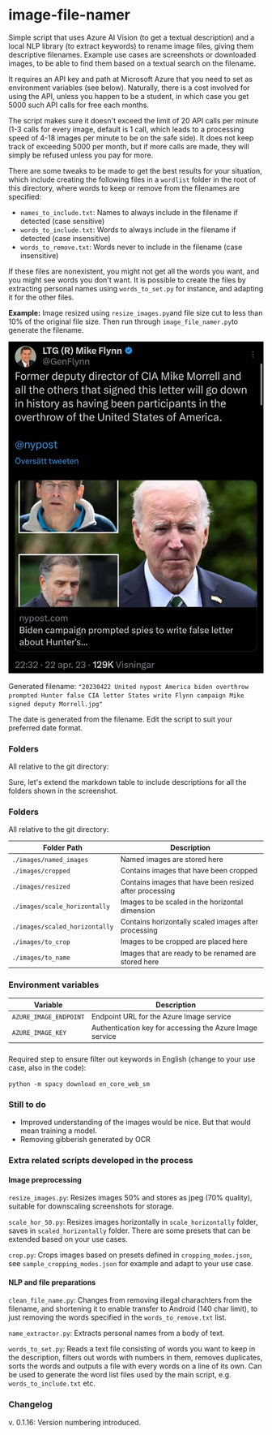 # image-file-namer

Simple script that uses Azure AI Vision (to get a textual description) and a local NLP library (to extract keywords) to rename image files, giving them descriptive filenames.
Example use cases are screenshots or downloaded images, to be able to find them based on a textual search on the filename.

It requires an API key and path at Microsoft Azure that you need to set as environment variables (see below). 
Naturally, there is a cost involved for using the API, unless you happen to be a student, in which case you get 5000 such API calls for free each months. 

The script makes sure it doesn't exceed the limit of 20 API calls per minute (1-3 calls for every image, default is 1 call, which leads to a processing speed of 4-18 images per minute to be on the safe side). It does not keep track of exceeding 5000 per month, but if more calls are made, they will simply be refused unless you pay for more.

There are some tweaks to be made to get the best results for your situation, which include creating the following files in a `wordlist` folder in the root of this directory, where words to keep or remove from the filenames are specified:

* `names_to_include.txt`: Names to always include in the filename if detected (case sensitive) 
* `words_to_include.txt`: Words to always include in the filename if detected (case insensitive)
* `words_to_remove.txt`: Words never to include in the filename (case insensitive)

If these files are nonexistent, you might not get all the words you want, and you might see words you don't want. It is possible to create the files by extracting personal names using `words_to_set.py` for instance, and adapting it for the other files.

**Example:**
Image resized using `resize_images.py`and file size cut to less than 10% of the original file size. Then run through `image_file_namer.py`to generate the filename. 

![Example Image](assets/20230422%20United%20nypost%20America%20biden%20overthrow%20prompted%20Hunter%20false%20CIA%20letter%20States%20write%20Flynn%20campaign%20Mike%20signed%20deputy%20Morrell.jpg "Example image")

Generated filename: `"20230422 United nypost America biden overthrow prompted Hunter false CIA letter States write Flynn campaign Mike signed deputy Morrell.jpg"`

The date is generated from the filename. Edit the script to suit your preferred date format.

### Folders
All relative to the git directory:

Sure, let's extend the markdown table to include descriptions for all the folders shown in the screenshot.

### Folders
All relative to the git directory:

| Folder Path                      | Description                                                 |
|----------------------------------|-------------------------------------------------------------|
| `./images/named_images`          | Named images are stored here                                |
| `./images/cropped`               | Contains images that have been cropped                      |
| `./images/resized`               | Contains images that have been resized after processing     |
| `./images/scale_horizontally`    | Images to be scaled in the horizontal dimension             |
| `./images/scaled_horizontally`   | Contains horizontally scaled images after processing        |
| `./images/to_crop`               | Images to be cropped are placed here                        |
| `./images/to_name`               | Images that are ready to be renamed are stored here         |

### Environment variables
| Variable               | Description                                        |
|------------------------|----------------------------------------------------|
| `AZURE_IMAGE_ENDPOINT` | Endpoint URL for the Azure Image service           |
| `AZURE_IMAGE_KEY`      | Authentication key for accessing the Azure Image service |

###
Required step to ensure filter out keywords in English (change to your use case, also in the code):

```python -m spacy download en_core_web_sm```

### Still to do
* Improved understanding of the images would be nice. But that would mean training a model.
* Removing gibberish generated by OCR 

### Extra related scripts developed in the process

#### Image preprocessing
`resize_images.py`: Resizes images 50% and stores as jpeg (70% quality), suitable for downscaling screenshots for storage.

`scale_hor_50.py`: Resizes images horizontally in `scale_horizontally` folder, saves in `scaled_horizontally` folder. There are some presets that can be extended based on your use cases.

`crop.py`: Crops images based on presets defined in `cropping_modes.json`, see `sample_cropping_modes.json` for example and adapt to your use case. 

#### NLP and file preparations
`clean_file_name.py`: Changes from removing illegal charachters from the filename, and shortening it to enable transfer to Android (140 char limit), to just removing the words specified in the `words_to_remove.txt` list.

`name_extractor.py`: Extracts personal names from a body of text.

`words_to_set.py`: Reads a text file consisting of words you want to keep in the description, filters out words with numbers in them, removes duplicates, sorts the words and outputs a file with every words on a line of its own. Can be used to generate the word list files used by the main script, e.g. `words_to_include.txt` etc.

### Changelog
v. 0.1.16: Version numbering introduced.